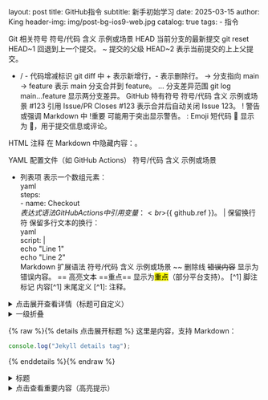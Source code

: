 layout:     post
title:      GitHub指令
subtitle:   新手初始学习
date:       2025-03-15
author:     King
header-img: img/post-bg-ios9-web.jpg
catalog: true
tags:
    - 指令
    
Git 相关符号
符号/代码	含义	示例或场景
HEAD	当前分支的最新提交	git reset HEAD~1 回退到上一个提交。
~	提交的父级	HEAD~2 表示当前提交的上上父提交。
+ / -	代码增减标识	git diff 中 + 表示新增行，- 表示删除行。
->	分支指向	main -> feature 表示 main 分支合并到 feature。
...	分支差异范围	git log main...feature 显示两分支差异。
GitHub 特有符号
符号/代码	含义	示例或场景
#123	引用 Issue/PR	Closes #123 表示合并后自动关闭 Issue 123。
!	警告或强调	Markdown 中 !重要 可能用于突出显示警告。
:	Emoji 短代码	:rocket: 显示为 🚀，用于提交信息或评论。
<!-- -->	HTML 注释	在 Markdown 中隐藏内容：<!-- 隐藏文字 -->。
YAML 配置文件（如 GitHub Actions）
符号/代码	含义	示例或场景
-	列表项	表示一个数组元素：<br>yaml<br>steps:<br> - name: Checkout<br>
${{ }}	表达式语法	GitHub Actions 中引用变量：<br>${{ github.ref }}。
|	保留换行符	保留多行文本的换行：<br>yaml<br>script: |<br> echo "Line 1"<br> echo "Line 2"<br>
Markdown 扩展语法
符号/代码	含义	示例或场景
~~	删除线	~~错误内容~~ 显示为 错误内容。
==	高亮文本	==重点== 显示为<mark>重点</mark>（部分平台支持）。
[^1]	脚注标记	内容[^1] 末尾定义 [^1]: 注释。
<details>
<summary>点击展开查看详情（标题可自定义）</summary>

这里是折叠的内容，支持 **Markdown 语法**：
- 列表项
- `代码`
- 图片等

```python
print("Hello World")  # 代码块
```
</details>

<details>
#<summary>一级折叠</summary>

<details>
<summary>#二级折叠</summary>
这里是嵌套内容。
</details>

</details>

{% raw %}{% details 点击展开标题 %}
这里是内容，支持 Markdown：
```javascript
console.log("Jekyll details tag");
```
{% enddetails %}{% endraw %}

<details>
  <summary>标题</summary>
  <p>隐藏的段落、图片、代码等任意内容</p>
  <img src="https://example.com/image.jpg" width="200">
</details>


<details>
    <p style="background-color: #fff3d0; padding: 10px; border-radius: 5px;">
<summary>点击查看重要内容（高亮提示）</summary>
</p>
    
<!-- 高亮段落 -->
<p style="background-color: #fff3d0; padding: 10px; border-radius: 5px;">
  🚨 **特别注意**：此操作不可逆，请确认备份！
</p>

<!-- 常规内容 -->


<details>
<!-- 红色警告框 -->
<div style="background: #ffebee; border: 2px solid #ef5350; padding: 10px;">
    <summary>部署注意事项（带高亮）</summary>
    </div>

<!-- 绿色提示框 -->
<div style="background: #e8f5e9; padding: 10px; border-radius: 5px; margin: 10px 0;">
⚠️ 部署前请确保已通过 **本地测试**！
</div>

<!-- 红色警告框 -->
<div style="background: #ffebee; border: 2px solid #ef5350; padding: 10px;">
🚫 禁止直接修改生产环境数据库！
</div>

常规步骤说明...
</details>

print("Hello World")  # 代码块





<details>
<!-- 标题添加背景色和图标 -->
<summary style="background: #fff8e1; padding: 8px; border-radius: 4px; border: 1px solid #ffd54f; cursor: pointer;">
🔴🔴🔴 部署注意事项（必读） 🔴🔴🔴
</summary>

<!-- 绿色提示框（更亮背景 + 阴影） -->
<div style="background: #e8f5e9; padding: 12px; border-radius: 6px; margin: 15px 0; border: 2px solid #43a047; box-shadow: 0 2px 4px rgba(0,0,0,0.1);">
⚠️⚠️ **紧急提示** ⚠️⚠️  
部署前请确保已通过 **本地测试**！  
✅ 检查项：单元测试、配置文件、依赖版本。
</div>

<!-- 红色警告框（渐变背景 + 闪烁动画） -->
<div style="background: linear-gradient(45deg, #ffebee, #ffcdd2); padding: 12px; border: 2px solid #ef5350; border-radius: 6px; animation: blink 2s infinite; margin: 15px 0;">
🚫🚫 **高危操作** 🚫🚫  
禁止直接修改生产环境数据库！  
❗ 后果：数据丢失、服务宕机。
</div>

<!-- 常规步骤（灰色弱化） -->
<div style="color: #666; padding: 8px;">
常规步骤：  
1. 合并代码到 `master` 分支  
2. 触发 CI/CD 流水线  
3. 监控部署日志
</div>
</details>

<style>
/* 闪烁动画（仅支持自建博客或允许 CSS 的平台） */
@keyframes blink {
  0% { opacity: 1; }
  50% { opacity: 0.8; }
  100% { opacity: 1; }
}
</style>
